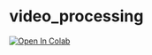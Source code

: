 # video_processing

[![Open In Colab](https://colab.research.google.com/assets/colab-badge.svg)](https://colab.research.google.com/github/guanyuhoujeff/video_processing/blob/main/demo.ipynb)
